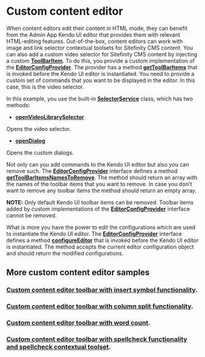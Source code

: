 # Custom content editor

When content editors edit their content in HTML mode, they can benefit from the Admin App Kendo UI editor that provides them with relevant HTML-editing features. Out-of-the-box, content editors can work with image and link selector contextual toolsets for Sitefinity CMS content. You can also add a custom video selector for Sitefinity CMS content by injecting a custom [**ToolBarItem**](http://admin-app-extensions-docs.sitefinity.site/interfaces/toolbaritem.html).
To do this, you provide a custom implementation of the [**EditorConfigProvider**](http://admin-app-extensions-docs.sitefinity.site/interfaces/editorconfigprovider.html). The provider has a method [**getToolBarItems**](http://admin-app-extensions-docs.sitefinity.site/interfaces/editorconfigprovider.html#gettoolbaritems) that is invoked before the Kendo UI editor is instantiated. You need to provide a custom set of commands that you want to be displayed in the editor. In this case, this is the video selector.

In this example, you use the built-in [**SelectorService**](http://admin-app-extensions-docs.sitefinity.site/interfaces/selectorservice.html) class, which has two methods:

* [**openVideoLibrarySelector**](http://admin-app-extensions-docs.sitefinity.site/interfaces/selectorservice.html#openvideolibraryselector)

Opens the video selector.

* [**openDialog**](http://admin-app-extensions-docs.sitefinity.site/interfaces/selectorservice.html#opendialog)

Opens the custom dialogs.

Not only can you add commands to the Kendo UI editor but also you can remove such. The [**EditorConfigProvider**](http://admin-app-extensions-docs.sitefinity.site/interfaces/editorconfigprovider.html) interface defines a method [**getToolBarItemsNamesToRemove**](http://admin-app-extensions-docs.sitefinity.site/interfaces/editorconfigprovider.html#gettoolbaritemsnamestoremove). The method should return an array with the names of the toolbar items that you want to remove. In case you don't want to remove any toolbar items the method should return an empty array.

**NOTE:** Only default Kendo UI toolbar items can be removed. Toolbar items added by custom implementations of the [**EditorConfigProvider**](http://admin-app-extensions-docs.sitefinity.site/interfaces/editorconfigprovider.html) interface cannot be removed.

What is more you have the power to edit the configurations which are used to instantiate the Kendo UI editor. The [**EditorConfigProvider**](http://admin-app-extensions-docs.sitefinity.site/interfaces/editorconfigprovider.html) interface defines a method [**configureEditor**](http://admin-app-extensions-docs.sitefinity.site/interfaces/editorconfigprovider.html#configureeditor) that is invoked before the Kendo UI editor is instantiated. The method accepts the current editor configuration object and should return the modified configurations.

## More custom content editor samples

### [Custom content editor toolbar with insert symbol functionality](./insert-symbol/README.md).

### [Custom content editor toolbar with column split functionality](./split-into-columns/README.md).


### [Custom content editor toolbar with word count](./word-count/README.md).

### [Custom content editor toolbar with spellcheck functionality and spellcheck contextual toolset](./spell-check/README.md).
